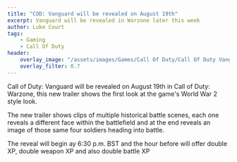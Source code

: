 ```yaml
---
title: "COD: Vanguard will be revealed on August 19th"
excerpt: Vanguard will be revealed in Warzone later this week
author: Luke Court
tags:
    - Gaming
    - Call Of Duty
header:
    overlay_image: "/assets/images/Games/Call Of Duty/Call Of Duty Vanguard Teaser.png"
    overlay_filter: 0.7
---
```


Call of Duty: Vanguard will be revealed on August 19th in Call of Duty: Warzone, this new trailer shows the first look at the game's World War 2 style look. 

The new trailer shows clips of multiple historical battle scenes, each one reveals a different face within the battlefield and at the end reveals an image of those same four soldiers heading into battle.

The reveal will begin ay 6:30 p.m. BST and the hour before will offer double XP, double weapon XP and also double battle XP
